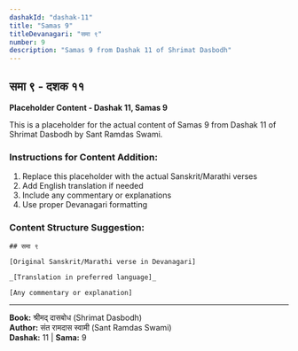 ```yaml
---
dashakId: "dashak-11"
title: "Samas 9"
titleDevanagari: "समा ९"
number: 9
description: "Samas 9 from Dashak 11 of Shrimat Dasbodh"
---
```


## समा ९ - दशक ११

<!-- TODO: Add the actual Sanskrit/Marathi content here -->

**Placeholder Content - Dashak 11, Samas 9**

This is a placeholder for the actual content of Samas 9 from Dashak 11 of Shrimat Dasbodh by Sant Ramdas Swami.

### Instructions for Content Addition:
1. Replace this placeholder with the actual Sanskrit/Marathi verses
2. Add English translation if needed
3. Include any commentary or explanations
4. Use proper Devanagari formatting

### Content Structure Suggestion:
```
## समा ९

[Original Sanskrit/Marathi verse in Devanagari]

_[Translation in preferred language]_

[Any commentary or explanation]
```

---
**Book:** श्रीमद् दासबोध (Shrimat Dasbodh)  
**Author:** संत रामदास स्वामी (Sant Ramdas Swami)  
**Dashak:** 11 | **Sama:** 9
